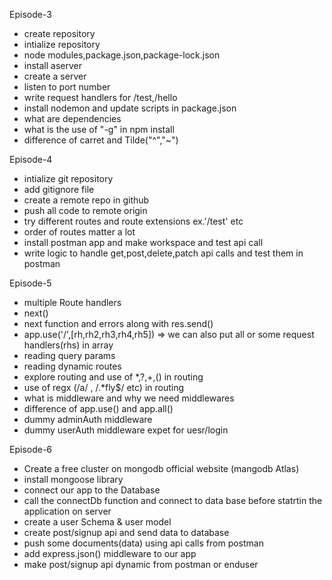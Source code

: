 Episode-3

- create repository
- intialize repository
- node modules,package.json,package-lock.json
- install aserver
- create a server
- listen to port number
- write request handlers for /test,/hello
- install nodemon and update scripts in package.json
- what are dependencies
- what is the use of "-g" in npm install
- difference of carret and Tilde("^","~")

Episode-4

- intialize git repository
- add gitignore file
- create a remote repo in github
- push all code to remote origin
- try different routes and route extensions ex.'/test' etc
- order of routes matter a lot
- install postman app and make workspace and test api call
- write logic to handle get,post,delete,patch api calls and test them in postman

Episode-5

- multiple Route handlers
- next()
- next function and errors along with res.send()
- app.use('/',[rh,rh2,rh3,rh4,rh5]) => we can also put all or some request handlers(rhs) in array
- reading query params
- reading dynamic routes
- explore routing and use of \*,?,+,() in routing
- use of regx (/a/ , /.\*fly$/ etc) in routing
- what is middleware and why we need middlewares
- difference of app.use() and app.all()
- dummy adminAuth middleware
- dummy userAuth middleware expet for uesr/login

Episode-6

- Create a free cluster on mongodb official website (mangodb Atlas)
- install mongoose library
- connect our app to the Database
- call the connectDb function and connect to data base before statrtin the application on server
- create a user Schema & user model
- create post/signup api and send data to database
- push some documents(data) using api calls from postman
- add express.json() middleware to our app
- make post/signup api dynamic from postman or enduser
